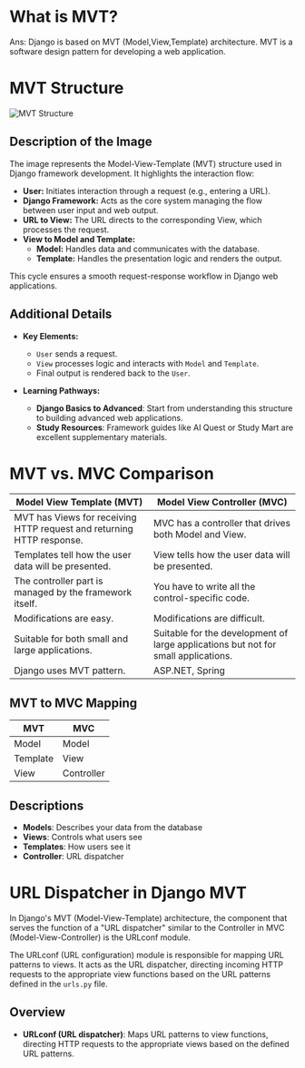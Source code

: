 # What is MVT?
Ans: Django is based on MVT (Model,View,Template) architecture. MVT is a software design pattern for developing a web application.

# MVT Structure

![MVT Structure](.\Image_MVT_structure)

## Description of the Image
The image represents the Model-View-Template (MVT) structure used in Django framework development. It highlights the interaction flow:

- **User:** Initiates interaction through a request (e.g., entering a URL).
- **Django Framework:** Acts as the core system managing the flow between user input and web output.
- **URL to View:** The URL directs to the corresponding View, which processes the request.
- **View to Model and Template:**
  - **Model:** Handles data and communicates with the database.
  - **Template:** Handles the presentation logic and renders the output.

This cycle ensures a smooth request-response workflow in Django web applications.

## Additional Details

- **Key Elements:**
  - `User` sends a request.
  - `View` processes logic and interacts with `Model` and `Template`.
  - Final output is rendered back to the `User`.

- **Learning Pathways:**
  - **Django Basics to Advanced**: Start from understanding this structure to building advanced web applications.
  - **Study Resources**: Framework guides like AI Quest or Study Mart are excellent supplementary materials.

# MVT vs. MVC Comparison

| Model View Template (MVT)           | Model View Controller (MVC)           |
|-------------------------------------|---------------------------------------|
| MVT has Views for receiving HTTP request and returning HTTP response. | MVC has a controller that drives both Model and View. |
| Templates tell how the user data will be presented.                 | View tells how the user data will be presented.      |
| The controller part is managed by the framework itself.             | You have to write all the control-specific code.     |
| Modifications are easy.                                               | Modifications are difficult.                        |
| Suitable for both small and large applications.                     | Suitable for the development of large applications but not for small applications. |
| Django uses MVT pattern.                                            | ASP.NET, Spring                                     |

## MVT to MVC Mapping

| MVT      | MVC        |
|----------|------------|
| Model    | Model      |
| Template | View       |
| View     | Controller |

## Descriptions

- **Models**: Describes your data from the database
- **Views**: Controls what users see
- **Templates**: How users see it
- **Controller**: URL dispatcher

# URL Dispatcher in Django MVT

In Django's MVT (Model-View-Template) architecture, the component that serves the function of a "URL dispatcher" similar to the Controller in MVC (Model-View-Controller) is the URLconf module.

The URLconf (URL configuration) module is responsible for mapping URL patterns to views. It acts as the URL dispatcher, directing incoming HTTP requests to the appropriate view functions based on the URL patterns defined in the `urls.py` file.

## Overview

- **URLconf (URL dispatcher)**: Maps URL patterns to view functions, directing HTTP requests to the appropriate views based on the defined URL patterns.
